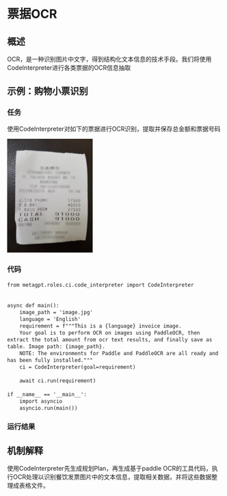 # 票据OCR

## 概述

OCR，是一种识别图片中文字，得到结构化文本信息的技术手段。我们将使用CodeInterpreter进行各类票据的OCR信息抽取

## 示例：购物小票识别

### 任务

使用CodeInterpreter对如下的票据进行OCR识别，提取并保存总金额和票据号码

<img src="../../../../../public/image/guide/use_cases/code_interpreter/receipt_shopping.png" width="200">

### 代码

```
from metagpt.roles.ci.code_interpreter import CodeInterpreter


async def main():
    image_path = 'image.jpg'
    language = 'English'
    requirement = f"""This is a {language} invoice image.
    Your goal is to perform OCR on images using PaddleOCR, then extract the total amount from ocr text results, and finally save as table. Image path: {image_path}.
    NOTE: The environments for Paddle and PaddleOCR are all ready and has been fully installed."""
    ci = CodeInterpreter(goal=requirement)

    await ci.run(requirement)

if __name__ == '__main__':
    import asyncio
    asyncio.run(main())
```

### 运行结果

## 机制解释

使用CodeInterpreter先生成规划Plan，再生成基于paddle OCR的工具代码，执行OCR处理以识别餐饮发票图片中的文本信息，提取相关数据，并将这些数据整理成表格文件。
